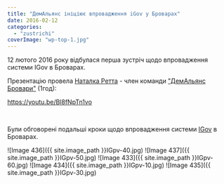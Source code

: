 ```yaml
---
title: "ДемАльянс ініціює впровадження iGov у Броварах"
date: 2016-02-12
categories: 
  - "zustrichi"
coverImage: "wp-top-1.jpg"
---
```


12 лютого 2016 року відбулася перша зустріч щодо впровадження системи IGov в Броварах.<!--more-->

Презентацію провела [Наталка Ретта](https://www.facebook.com/natalia.retta.7) - член команди ["ДемАльянс Бровари"](https://www.facebook.com/demalliancebrovary/?fref=ts) (1год):

https://youtu.be/Bl8fNpTn1vo

 

Були обговорені подальші кроки щодо впровадження системи [IGov](https://igov.org.ua/) в Броварах.

![Image 436]({{ site.image_path }}IGpv-40.jpg)
![Image 437]({{ site.image_path }}IGpv-50.jpg)
![Image 433]({{ site.image_path }}IGpv-60.jpg)
![Image 434]({{ site.image_path }}IGpv-10.jpg)
![Image 435]({{ site.image_path }}IGpv-30.jpg)
